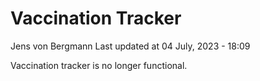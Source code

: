 Vaccination Tracker
================
Jens von Bergmann
Last updated at 04 July, 2023 - 18:09

Vaccination tracker is no longer functional.
